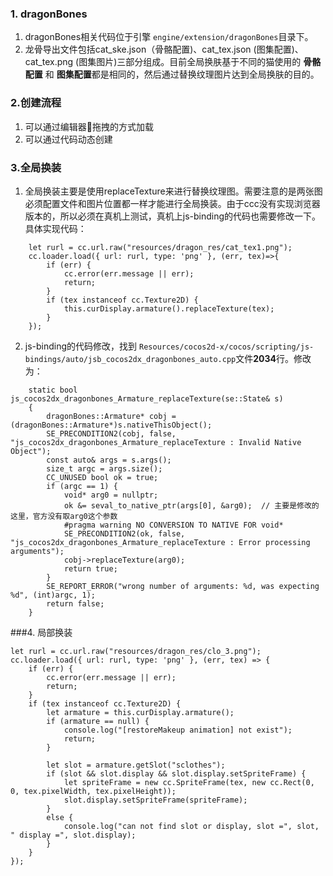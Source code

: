 
### 1. dragonBones
1. dragonBones相关代码位于引擎 `engine/extension/dragonBones`目录下。
2. 龙骨导出文件包括cat_ske.json（骨骼配置)、cat_tex.json (图集配置)、cat_tex.png (图集图片)三部分组成。目前全局换肤基于不同的猫使用的 **骨骼配置** 和 **图集配置**都是相同的，然后通过替换纹理图片达到全局换肤的目的。
### 2.创建流程
1. 可以通过编辑器拖拽的方式加载
2. 可以通过代码动态创建

### 3.全局换装
1. 全局换装主要是使用replaceTexture来进行替换纹理图。需要注意的是两张图必须配置文件和图片位置都一样才能进行全局换装。由于ccc没有实现浏览器版本的，所以必须在真机上测试，真机上js-binding的代码也需要修改一下。具体实现代码：
```
    let rurl = cc.url.raw("resources/dragon_res/cat_tex1.png");
    cc.loader.load({ url: rurl, type: 'png' }, (err, tex)=>{
        if (err) {
            cc.error(err.message || err);
            return;
        }
        if (tex instanceof cc.Texture2D) {
            this.curDisplay.armature().replaceTexture(tex);
        }
    });
```
2. js-binding的代码修改，找到 `Resources/cocos2d-x/cocos/scripting/js-bindings/auto/jsb_cocos2dx_dragonbones_auto.cpp`文件**2034**行。修改为：
```
    static bool js_cocos2dx_dragonbones_Armature_replaceTexture(se::State& s)
    {
        dragonBones::Armature* cobj = (dragonBones::Armature*)s.nativeThisObject();
        SE_PRECONDITION2(cobj, false, "js_cocos2dx_dragonbones_Armature_replaceTexture : Invalid Native Object");
        const auto& args = s.args();
        size_t argc = args.size();
        CC_UNUSED bool ok = true;
        if (argc == 1) {
            void* arg0 = nullptr;
            ok &= seval_to_native_ptr(args[0], &arg0);  // 主要是修改的这里，官方没有取arg0这个参数
            #pragma warning NO CONVERSION TO NATIVE FOR void*
            SE_PRECONDITION2(ok, false, "js_cocos2dx_dragonbones_Armature_replaceTexture : Error processing arguments");
            cobj->replaceTexture(arg0);
            return true;
        }
        SE_REPORT_ERROR("wrong number of arguments: %d, was expecting %d", (int)argc, 1);
        return false;
    }

```

###4. 局部换装

```
let rurl = cc.url.raw("resources/dragon_res/clo_3.png");
cc.loader.load({ url: rurl, type: 'png' }, (err, tex) => {
    if (err) {
        cc.error(err.message || err);
        return;
    }
    if (tex instanceof cc.Texture2D) {
        let armature = this.curDisplay.armature();
        if (armature == null) {
            console.log("[restoreMakeup animation] not exist");
            return;
        }

        let slot = armature.getSlot("sclothes");
        if (slot && slot.display && slot.display.setSpriteFrame) {
            let spriteFrame = new cc.SpriteFrame(tex, new cc.Rect(0, 0, tex.pixelWidth, tex.pixelHeight));
            slot.display.setSpriteFrame(spriteFrame);
        }
        else {
            console.log("can not find slot or display, slot =", slot, " display =", slot.display);
        }
    }
});

```
